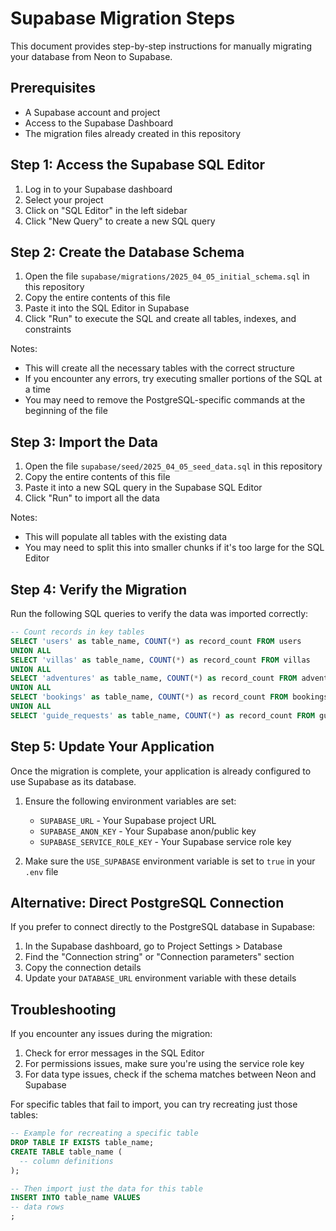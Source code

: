 # Supabase Migration Steps

This document provides step-by-step instructions for manually migrating your database from Neon to Supabase.

## Prerequisites

- A Supabase account and project
- Access to the Supabase Dashboard
- The migration files already created in this repository

## Step 1: Access the Supabase SQL Editor

1. Log in to your Supabase dashboard
2. Select your project
3. Click on "SQL Editor" in the left sidebar
4. Click "New Query" to create a new SQL query

## Step 2: Create the Database Schema

1. Open the file `supabase/migrations/2025_04_05_initial_schema.sql` in this repository
2. Copy the entire contents of this file
3. Paste it into the SQL Editor in Supabase
4. Click "Run" to execute the SQL and create all tables, indexes, and constraints

Notes:
- This will create all the necessary tables with the correct structure
- If you encounter any errors, try executing smaller portions of the SQL at a time
- You may need to remove the PostgreSQL-specific commands at the beginning of the file

## Step 3: Import the Data

1. Open the file `supabase/seed/2025_04_05_seed_data.sql` in this repository
2. Copy the entire contents of this file
3. Paste it into a new SQL query in the Supabase SQL Editor
4. Click "Run" to import all the data

Notes:
- This will populate all tables with the existing data
- You may need to split this into smaller chunks if it's too large for the SQL Editor

## Step 4: Verify the Migration

Run the following SQL queries to verify the data was imported correctly:

```sql
-- Count records in key tables
SELECT 'users' as table_name, COUNT(*) as record_count FROM users
UNION ALL
SELECT 'villas' as table_name, COUNT(*) as record_count FROM villas
UNION ALL
SELECT 'adventures' as table_name, COUNT(*) as record_count FROM adventures
UNION ALL
SELECT 'bookings' as table_name, COUNT(*) as record_count FROM bookings
UNION ALL
SELECT 'guide_requests' as table_name, COUNT(*) as record_count FROM guide_requests;
```

## Step 5: Update Your Application

Once the migration is complete, your application is already configured to use Supabase as its database.

1. Ensure the following environment variables are set:
   - `SUPABASE_URL` - Your Supabase project URL
   - `SUPABASE_ANON_KEY` - Your Supabase anon/public key
   - `SUPABASE_SERVICE_ROLE_KEY` - Your Supabase service role key

2. Make sure the `USE_SUPABASE` environment variable is set to `true` in your `.env` file

## Alternative: Direct PostgreSQL Connection

If you prefer to connect directly to the PostgreSQL database in Supabase:

1. In the Supabase dashboard, go to Project Settings > Database
2. Find the "Connection string" or "Connection parameters" section
3. Copy the connection details
4. Update your `DATABASE_URL` environment variable with these details

## Troubleshooting

If you encounter any issues during the migration:

1. Check for error messages in the SQL Editor
2. For permissions issues, make sure you're using the service role key
3. For data type issues, check if the schema matches between Neon and Supabase

For specific tables that fail to import, you can try recreating just those tables:

```sql
-- Example for recreating a specific table
DROP TABLE IF EXISTS table_name;
CREATE TABLE table_name (
  -- column definitions
);

-- Then import just the data for this table
INSERT INTO table_name VALUES
-- data rows
;
```
